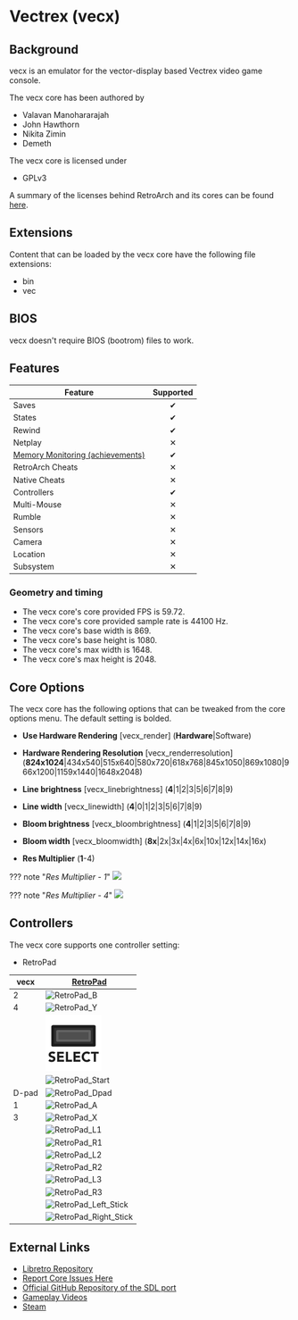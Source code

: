 # Vectrex (vecx)

## Background

vecx is an emulator for the vector-display based Vectrex video game console.

The vecx core has been authored by

- Valavan Manohararajah
- John Hawthorn
- Nikita Zimin
- Demeth

The vecx core is licensed under

- GPLv3

A summary of the licenses behind RetroArch and its cores can be found [here](../development/licenses.md).

## Extensions

Content that can be loaded by the vecx core have the following file extensions:

- bin
- vec

## BIOS

vecx doesn't require BIOS (bootrom) files to work. 

## Features

| Feature           | Supported |
|-------------------|:---------:|
| Saves             | ✔         |
| States            | ✔         |
| Rewind            | ✔         |
| Netplay           | ✕         |
| [Memory Monitoring (achievements)](../guides/memorymonitoring.md) | ✔         |
| RetroArch Cheats  | ✕         |
| Native Cheats     | ✕         |
| Controllers       | ✔         |
| Multi-Mouse       | ✕         |
| Rumble            | ✕         |
| Sensors           | ✕         |
| Camera            | ✕         |
| Location          | ✕         |
| Subsystem         | ✕         |

### Geometry and timing

- The vecx core's core provided FPS is 59.72.
- The vecx core's core provided sample rate is 44100 Hz.
- The vecx core's base width is 869.
- The vecx core's base height is 1080.
- The vecx core's max width is 1648.
- The vecx core's max height is 2048.

## Core Options

The vecx core has the following options that can be tweaked from the core options menu. The default setting is bolded.

- **Use Hardware Rendering** [vecx_render] (**Hardware**|Software)
- **Hardware Rendering Resolution** [vecx_renderresolution] (**824x1024**|434x540|515x640|580x720|618x768|845x1050|869x1080|966x1200|1159x1440|1648x2048)
- **Line brightness** [vecx_linebrightness] (**4**|1|2|3|5|6|7|8|9)
- **Line width** [vecx_linewidth] (**4**|0|1|2|3|5|6|7|8|9)
- **Bloom brightness** [vecx_bloombrightness] (**4**|1|2|3|5|6|7|8|9)
- **Bloom width** [vecx_bloomwidth] (**8x**|2x|3x|4x|6x|10x|12x|14x|16x)

- **Res Multiplier** (**1**-4)

??? note "*Res Multiplier - 1*"
    ![](../image/core/vecx/res_multiplier_1.png)

??? note "*Res Multiplier - 4*"
    ![](../image/core/vecx/res_multiplier_4.png)

## Controllers

The vecx core supports one controller setting:

* RetroPad

| vecx      | [RetroPad](RetroPad)                                           |
|-----------|----------------------------------------------------------------|
| 2         | ![RetroPad_B](../image/retropad/retro_b.png)               |
| 4         | ![RetroPad_Y](../image/retropad/retro_y.png)               |
|           | ![RetroPad_Select](../image/retropad/retro_select.png)           |
|           | ![RetroPad_Start](../image/retropad/retro_start.png)             |
| D-pad     | ![RetroPad_Dpad](../image/retropad/retro_dpad.png)               |
| 1         | ![RetroPad_A](../image/retropad/retro_a.png)               |
| 3         | ![RetroPad_X](../image/retropad/retro_x.png)               |
|           | ![RetroPad_L1](../image/retropad/retro_l1.png)                   |
|           | ![RetroPad_R1](../image/retropad/retro_r1.png)                   |
|           | ![RetroPad_L2](../image/retropad/retro_l2.png)              |
|           | ![RetroPad_R2](../image/retropad/retro_r2.png)                   |
|           | ![RetroPad_L3](../image/retropad/retro_l3.png)                   |
|           | ![RetroPad_R3](../image/retropad/retro_r3.png)                   |
|           | ![RetroPad_Left_Stick](../image/retropad/retro_left_stick.png)   |
|           | ![RetroPad_Right_Stick](../image/retropad/retro_right_stick.png) |

## External Links

- [Libretro Repository](https://github.com/libretro/libretro-vecx)
- [Report Core Issues Here](https://github.com/libretro/libretro-meta/issues)
- [Official GitHub Repository of the SDL port](https://github.com/jhawthorn/vecx)
- [Gameplay Videos](https://www.youtube.com/playlist?list=PLRbgg4gk_0IcpjAFyTq8c2ZvV-dKqwtox)
- [Steam](https://store.steampowered.com/app/2008300/RetroArch__vecx/)